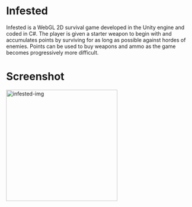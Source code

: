 <h1> Infested </h1>
Infested is a WebGL 2D survival game developed in the Unity engine and coded in C#. The player is given a starter weapon to begin with and accumulates points by surviving for as long as possible against hordes of enemies. Points can be used to buy weapons and ammo as the game becomes progressively more difficult.

<br>

<h1> Screenshot </h1>
<img src="https://img.itch.zone/aW1nLzIxNTAxNzEucG5n/315x250%23c/UT0K9b.png" alt="infested-img" height="300" width="300">
